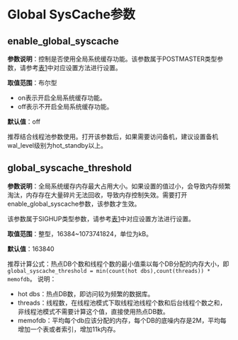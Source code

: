 # Global SysCache参数

## enable\_global\_syscache<a name="section97160555612"></a>

**参数说明**：控制是否使用全局系统缓存功能。该参数属于POSTMASTER类型参数，请参考[表1](重设参数.md#zh-cn_topic_0283137176_zh-cn_topic_0237121562_zh-cn_topic_0059777490_t91a6f212010f4503b24d7943aed6d846)中对应设置方法进行设置。

**取值范围**：布尔型

-   on表示开启全局系统缓存功能。
-   off表示不开启全局系统缓存功能。

**默认值**：off

推荐结合线程池参数使用。打开该参数后，如果需要访问备机，建议设置备机wal\_level级别为hot\_standby以上。

## global\_syscache\_threshold<a name="section787511112134"></a>

**参数说明**：全局系统缓存内存最大占用大小。如果设置的值过小，会导致内存频繁淘汰，内存存在大量碎片无法回收，导致内存控制失效。需要打开enable\_global\_syscache参数，该参数才生效。

该参数属于SIGHUP类型参数，请参考[表1](重设参数.md#zh-cn_topic_0283137176_zh-cn_topic_0237121562_zh-cn_topic_0059777490_t91a6f212010f4503b24d7943aed6d846)中对应设置方法进行设置。

**取值范围**：整型，16384\~1073741824，单位为kB。

**默认值**：163840

推荐计算公式：热点DB个数和线程个数的最小值乘以每个DB分配的内存大小，即`global_syscache_threshold = min(count(hot dbs),count(threads)) * memofdb`。
说明：

+ hot dbs：热点DB数，即访问较为频繁的数据库。
+ threads：线程数，在线程池模式下取线程池线程个数和后台线程个数之和，非线程池模式不需要计算这个值，直接使用热点DB数。
+ memofdb：平均每个db应该分配的内存，每个DB的底噪内存是2M，平均每增加一个表或者索引，增加11k内存。



